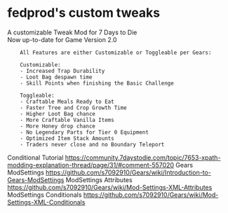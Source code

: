 # fedprod's custom tweaks
 A customizable Tweak Mod for 7 Days to Die  
 Now up-to-date for Game Version 2.0

        All Features are either Customizable or Toggleable per Gears:

        Customizable:
        - Increased Trap Durability
        - Loot Bag despawn time
        - Skill Points when finishing the Basic Challenge
 
        Toggleable:
        - Craftable Meals Ready to Eat
        - Faster Tree and Crop Growth Time
        - Higher Loot Bag chance
        - More Craftable Vanilla Items
        - More Honey drop chance
        - No Legendary Parts for Tier 0 Equipment
        - Optimized Item Stack Amounts
        - Traders never close and no Boundary Teleport


Conditional Tutorial        https://community.7daystodie.com/topic/7653-xpath-modding-explanation-thread/page/31/#comment-557020
Gears ModSettings           https://github.com/s7092910/Gears/wiki/Introduction-to-Gears-ModSettings
ModSettings Attributes      https://github.com/s7092910/Gears/wiki/Mod-Settings-XML-Attributes
ModSettings Conditionals    https://github.com/s7092910/Gears/wiki/Mod-Settings-XML-Conditionals

